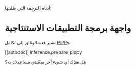 أدناه الترجمة التي طلبتها:

# واجهة برمجة التطبيقات الاستنتاجية

تشير هذه الوثائق إلى تكامل [PiPPy](https://github.com/PyTorch/PiPPy).

[[autodoc]] inference.prepare_pippy

هل هناك أي شيء آخر يمكنني مساعدتك به؟